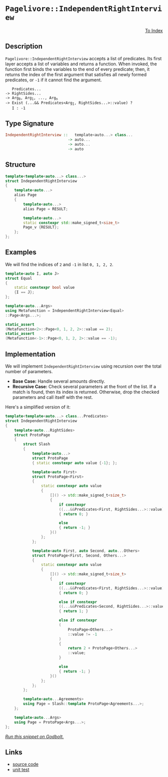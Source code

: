 <!-- Copyright 2024 Feng Mofan
SPDX-License-Identifier: Apache-2.0 -->

# `Pagelivore::IndependentRightInterview`

<p style='text-align: right;'><a href="../../../index.md#list-examinations-1">To Index</a></p>

## Description

`Pagelivore::IndependentRightInterview` accepts a list of predicates.
Its first layer accepts a list of variables and returns a function.
When invoked, the function first binds the variables to the end of every predicate;
then, it returns the index of the first argument that satisfies all newly formed predicates, or `-1` if it cannot find the argument.

<pre><code>   Predicates...
-> RightSides...
-> Arg<sub>0</sub>, Arg<sub>1</sub>, ..., Arg<sub>n</sub>
-> Exist (...&& Predicates&lt;Arg<sub>I</sub>, RightSides...&gt;::value) ?
   I : -1</code></pre>

## Type Signature

```Haskell
IndependentRightInterview ::   template<auto...> class...
                            -> auto...
                            -> auto...
                            -> auto
```

## Structure

```C++
template<template<auto...> class...>
struct IndependentRightInterview
{
    template<auto...>
    alias Page
    {
        template<auto...>
        alias Page = RESULT;

        template<auto...>
        static constexpr std::make_signed_t<size_t>
        Page_v {RESULT};
    };  
};
```

## Examples

We will find the indices of `2` and `-1` in list `0, 1, 2, 2`.

```C++
template<auto I, auto J>
struct Equal
{
    static constexpr bool value
    {I == J};
};

template<auto...Args>
using Metafunction = IndependentRightInterview<Equal>
::Page<Args...>;

static_assert
(Metafunction<2>::Page<0, 1, 2, 2>::value == 2);
static_assert
(Metafunction<-1>::Page<0, 1, 2, 2>::value == -1);
```

## Implementation

We will implement `IndependentRightInterview` using recursion over the total number of parameters.

- **Base Case:** Handle several amounts directly.
- **Recursive Case:** Check several parameters at the front of the list.
If a match is found, then its index is returned.
Otherwise, drop the checked parameters and call itself with the rest.

Here's a simplified version of it:

```C++
template<template<auto...> class...Predicates>
struct IndependentRightInterview
{
    template<auto...RightSides>
    struct ProtoPage
    {
        struct Slash
        {
            template<auto...>
            struct ProtoPage
            { static constexpr auto value {-1}; };

            template<auto First>
            struct ProtoPage<First>
            {   
                static constexpr auto value 
                {
                    []() -> std::make_signed_t<size_t>
                    {
                        if constexpr 
                        ((...&&Predicates<First, RightSides...>::value))
                        { return 0; }

                        else
                        { return -1; }
                    }()
                };
            };

            template<auto First, auto Second, auto...Others>
            struct ProtoPage<First, Second, Others...>
            {   
                static constexpr auto value 
                {
                    []() -> std::make_signed_t<size_t>
                    {
                        if constexpr 
                        ((...&&Predicates<First, RightSides...>::value))
                        { return 0; }

                        else if constexpr 
                        ((...&&Predicates<Second, RightSides...>::value))
                        { return 1; }

                        else if constexpr
                        (
                            ProtoPage<Others...>
                            ::value != -1
                        )
                        { 
                            return 2 + ProtoPage<Others...>
                            ::value; 
                        }

                        else
                        { return -1; }
                    }()
                };
            };
        };

        template<auto...Agreements>
        using Page = Slash::template ProtoPage<Agreements...>;
    };

    template<auto...Args>
    using Page = ProtoPage<Args...>;
};
```

[*Run this snippet on Godbolt.*](https://godbolt.org/#z:OYLghAFBqd5QCxAYwPYBMCmBRdBLAF1QCcAaPECAMzwBtMA7AQwFtMQByARg9KtQYEAysib0QXACx8BBAKoBnTAAUAHpwAMvAFYTStJg1DIApACYAQuYukl9ZATwDKjdAGFUtAK4sGIAKxcpK4AMngMmAByPgBGmMQgAJwAzKQADqgKhE4MHt6%2BAUEZWY4CYRHRLHEJKbaY9qUMQgRMxAR5Pn6BdQ05za0E5VGx8UmpCi1tHQXdEwNDldVjAJS2qF7EyOwc5snhyN5YANQmyW4EAJ5pmAD6BMRMhAqn2CYaAIK7%2B4eYJ2fIE3QWCoLzenw%2BBEwLDSBkhp3OUJhTDhZyYXiIADosS8jgcmAoFFiMcpiJh8KJIc9kq8PhNiF4HEcAJIMLDXVmMAgAJTwwAQBBZkOIADc8JgAO5gkwAdisHyOCqOkOhsMw8LRmKxPL5wjwWCpNPeiqOdIZBCOJNQRGUTGAavliplcqNxsVpsZQgMCgQYNdjtlvr9ruVSJRbg1qCJoIdQbd9zNFuIVtQNrtgdjCqdJpajmQuIEE0wqjSxCOEaOwrEXl%2BToAtFwZQARU4WE7S5vJZ3pjMh1Xq9GoI4AMTwxAm0ZdGez9MZluttrVZxHY4IE6nmdljpj64Vc1z%2BYYheLpfLle8Ne3O6d3Z3xpM/is/kbEGWR1rOMBIBALCYAGtblkwAROgdzwlkABetyrtSN63huzpwVOeBUAeR4licl6IcaUBRmYABs5h4SSZJ4BSmBUm4y4TKQRzavyQh6uRUbUl%2BZ7VssyywVh8FHKSBAbAwRwaC2bbNh8XHcfUSgSVhWZ8QJb4Np2okyeuTYvqpfpNi2mkqZ2UqYX6vbIou4YDsOo7UWW5lCJgaCsjREZEgA8gQCDxAaunuuac4pgu8JUQQNG2fZ6A0a57ljsxhpXpumaGRme6kahkLHtZRAVlWF6Tre14JVeD73s%2Br7vtS2boF%2BP7/jcgHAaBZwQVBa7cfBuk7shKVFuhbXrjh2L4YRxHkiZFGBTRdG6vq0WsVlHE9VOcmYPxxCCcJynaeJ%2BWIVJvwdfZaGlvNGZ9RihGDaSw2UvCIUCGFtG8vRjGEtiLEgGxmBzVtcGLctglKa2G3gjlLUKjtRx7QWqUlkdsYQDD66%2BampkRR50Xw1OM3nkcYBgKcjaKejrqcV9uWboTsbyStRxmCcliJsmSPwijUUvTFIOxpj1YieT/piUD7PGjtPM8ZTgn1tz7aE%2BpxPA2pkv6ST2kK7LG4dl2CXGWGTlYu8wCklCnKeQlXhZEYFoLn8%2BOeviSAgJrvyI/5Zy6/rbCCM9p0wcrd7y%2BrOX2/2moYu8xDAEbOUm%2BEwDm3alv0/OabO6HHugsrSt%2BwA9AAVDnud5/nGdgtnudHAAKuRBAKEceeFx8xf5w3Oe10DXwMAcXjHPC9lbGklcTmCAeouZTKOeZABSE7eUc2AAI5eGIUoBtuSV5vtUOljEqCeJl57dk6TKW3jRwT77i9qwZ7yD2ZQch2HE6R2bACyS1MFQXht40ccsmyrichNgrxFFBKeEs9560AnF%2BRmScw5ozTrSHMpEbj4iUG0MEEBn4tDfh/HI8IzAvEgU7NwGgaJBGpjRPBr13qH2SPjMwnFlYryQQSeIq4PjoJflghwOCzji1elAohJDyHkPwW9LK1D8b1noRYDgqxaCcH8LwPwHAtCkFQJwNw1hrAmnWJsGsZhkg8FIAQTQMjVi/gCJIDEGhJBcGlMkDQ/gND4TwmYAAHK4/QnBJC8BYBIDQxClEqLURwXgCgQDEOMcomRpA4CwBgIgEA6wCBpHROQSgaBoR0HiJEVg2xVCuLwrWPCkgjjAGQHmKQGIzC8BIkQYgeo9D8EECIMQ7ApAyEEIoFQ6gomkF0EEcUDw0icB4LI%2BRiiTGqM4M5dEKTzSoBQvkwpxTSnlKOJUmmEAPCZPoIdfRXBli8EiVoVYEAkAZLSFksgFAIAXKuSAYAUgzB8DoEKMJEAYiTJiOEVoFwRm8G%2BcwYgFxnIxG0HZSJhiMluwIM5BgtA/m9KwDELwwBwy0FoGE7gvAsA/iMOIJFo4IV4GFORSZRY7Lom2IY8IkI5G9NoHgGIDxgUeCwJM%2B4eBfHYtIKS4gm8lCNihIYYAjKjAmNWFQAwYcABqYpxTOXZP8jpwhRDiHaU0%2BQSg1CTP6foEVKBNGWH0EysJkBVioF7jkLFtZAR41MJYawZggl8vqfqeAqw7DEucBAVw0w/BBFCOEYYVRRhFEyNkAQ/q9DFEjQwBYIwEhBC9VwgQ/QpieE6HoFNjR02DGDYsMNthJjtEzQUZNJaE2hqTZ6nRWwJBjI4Ao0ggTeDBKOEsopJSykVMsZs3AhASC0wMYcoxErVjuSYFgBIL5SDmMkMkDEKRpSSGsWYSQeF/H%2BDwokTxHBvGkF8QYjEeEuB4VcYkVxZ7/A2P8CkPCLbJnBNCeEsdUTTnxLOYk2ZqSbl3N2TktgnBWgsGFNKWsTBcQGDNlwRIGIuBWJqfgOpDSgiapaeq6Qmquk6t6boZ5gymDDOxY25trapkcBmck9ERwFllmIKB8DkG8QwbgwhjQRwtmoB2fEYddCjkSpiec7jlzdlpNuSJ%2B5IGwO1hY48xIXBiE0FoG8ygnzemAt%2BcqzTwLQXgocMq6FnI4UIsmci1F6LMXKtxSKglKj8Cki4aSrFKiKXICpcq2l9RJmMuZb8tl2wVGcu5YYvlArMBCrxaKqOgmpW2gUHKiUirGDKvQ2qtpWHZA4Z6So/D%2BrxUOqsMa3zZrZ2WsaDau1NDCtOpdfEN1ZLzU9G9X4X1rJo2BtZFWpY4aSg5A6%2BkCNjRutFpzX0EtA2xtpsrQWxN2aJtloDcW%2BYs3q0NrWBsetBy91kafZwejjGINQZFestjVjOMDrqcOg5An30TswFO0Ys76UHqPXB6x0o73SjsZIddxSgjkefbYV9xzomxISUkuZ4n/3ZNycBhjKyWAKGFHmYUsGMSqgmEhwdbrGmyAwxllV2XdUgFSIR4joydsTN6cEqjczaMoRA4j5HqP0eY/NFxnjezkjJFHaD05wmufQ8k7st6yA0hpBuGjxINx2dIIR1h15Hk1NfJ%2BcC7TauQVgohYZ7jMKTOIvs5gFFaKxBWZ5TZ/FgWcVEqc2S3pbmPM8q8/SlRvmWUXACxy%2BpIXeBhcyBF4V%2BKYvvr4NKhL8rktKMMWl1pEhMudO1TlnQpP8vGCNTYErHrVFWoLJwDOn4auWGdW211T1s9Tda36xbegg0VDm71uNA3Y3DdWz15rqamgLfyEtyveaRtJuWxmnv82Vv17W9thQda2mkep0E/bTOSlI5RxWNnI0OeXaHbsG7b6Tn3cezOxtr2QBmDgzz/wjibH%2BJ59Kc9j6aecBfRE8dc6QCSH8Eu/wrj8KJEkIkOxyQ0oXAqQ9KyQc%2Bbaj%2Bu%2Bpie61S9%2B8%2BISUBHEvKHkOQb%2BQAA%3D)

## Links

- [source code](../../../../conceptrodon/pagelivore/independent_right_interview.hpp)
- [unit test](../../../../tests/unit/metafunctions/pagelivore/independent_right_interview.test.hpp)
